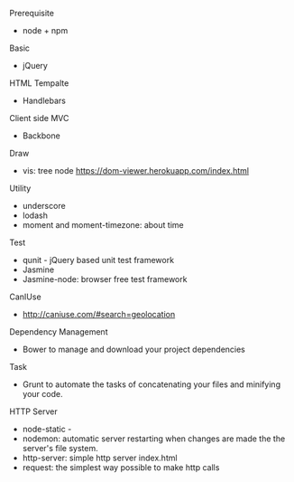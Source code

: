 Prerequisite
- node + npm

Basic
- jQuery

HTML Tempalte
- Handlebars 

Client side MVC
- Backbone 

Draw
- vis: tree node https://dom-viewer.herokuapp.com/index.html

Utility
- underscore
- lodash
- moment and moment-timezone: about time 


Test
- qunit - jQuery based unit test framework
- Jasmine
- Jasmine-node: browser free test framework

CanIUse
- http://caniuse.com/#search=geolocation

Dependency Management
- Bower to manage and download your project dependencies

Task
- Grunt to automate the tasks of concatenating your files and minifying your code.

HTTP Server
- node-static - 
- nodemon: automatic server restarting when changes are made the the server's file system.
- http-server: simple http server index.html
- request: the simplest way possible to make http calls
